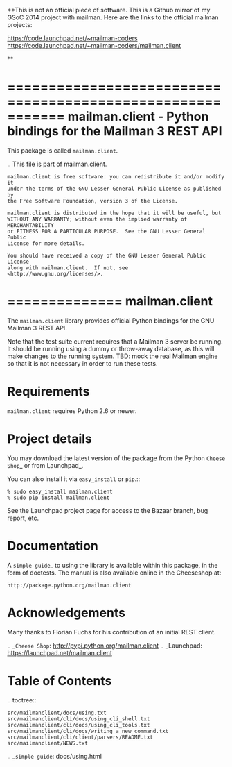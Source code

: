 
**This is not an official piece of software. This is a Github mirror of
my GSoC 2014 project with mailman. Here are the links to the official
mailman projects:

https://code.launchpad.net/~mailman-coders
https://code.launchpad.net/~mailman-coders/mailman.client

**

===========================================================
mailman.client - Python bindings for the Mailman 3 REST API
===========================================================

This package is called ``mailman.client``. 


..
    This file is part of mailman.client.

    mailman.client is free software: you can redistribute it and/or modify it
    under the terms of the GNU Lesser General Public License as published by
    the Free Software Foundation, version 3 of the License.

    mailman.client is distributed in the hope that it will be useful, but
    WITHOUT ANY WARRANTY; without even the implied warranty of MERCHANTABILITY
    or FITNESS FOR A PARTICULAR PURPOSE.  See the GNU Lesser General Public
    License for more details.

    You should have received a copy of the GNU Lesser General Public License
    along with mailman.client.  If not, see <http://www.gnu.org/licenses/>.


==============
mailman.client
==============

The ``mailman.client`` library provides official Python bindings for the GNU
Mailman 3 REST API.

Note that the test suite current requires that a Mailman 3 server be running.
It should be running using a dummy or throw-away database, as this will make
changes to the running system.  TBD: mock the real Mailman engine so that it
is not necessary in order to run these tests.


Requirements
============

``mailman.client`` requires Python 2.6 or newer.


Project details
===============

You may download the latest version of the package from the Python
`Cheese Shop`_ or from Launchpad_.

You can also install it via ``easy_install`` or ``pip``.::

    % sudo easy_install mailman.client
    % sudo pip install mailman.client

See the Launchpad project page for access to the Bazaar branch, bug report,
etc.

Documentation
=============

A `simple guide`_ to using the library is available within this package, in
the form of doctests.   The manual is also available online in the Cheeseshop
at:

    http://package.python.org/mailman.client


Acknowledgements
================

Many thanks to Florian Fuchs for his contribution of an initial REST client.


.. _`Cheese Shop`: http://pypi.python.org/mailman.client
.. _Launchpad: https://launchpad.net/mailman.client

Table of Contents
=================

.. toctree::

    src/mailmanclient/docs/using.txt
    src/mailmanclient/cli/docs/using_cli_shell.txt
    src/mailmanclient/cli/docs/using_cli_tools.txt
    src/mailmanclient/cli/docs/writing_a_new_command.txt
    src/mailmanclient/cli/client/parsers/README.txt
    src/mailmanclient/NEWS.txt

.. _`simple guide`: docs/using.html
